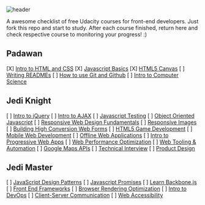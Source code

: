 ![header](header.png)

A awesome checklist of free Udacity courses for front-end developers. Just fork this repo and start to study. After each course finished, return here and check respective course to monitoring your progress! :)

## Padawan

[X] [Intro to HTML and CSS](https://br.udacity.com/course/intro-to-html-and-css--ud304)
[X] [Javascript Basics](https://br.udacity.com/course/javascript-basics--ud804)
[X] [HTML5 Canvas](https://br.udacity.com/course/html5-canvas--ud292)
[ ] [Writing READMEs](https://br.udacity.com/course/writing-readmes--ud777)
[ ] [How to use Git and Github](https://br.udacity.com/course/how-to-use-git-and-github--ud775/)
[ ] [Intro to Computer Science](https://br.udacity.com/course/intro-to-computer-science--cs101)

## Jedi Knight

[ ] [Intro to jQuery](https://br.udacity.com/course/intro-to-jquery--ud245)
[ ] [Intro to AJAX](https://br.udacity.com/course/intro-to-ajax--ud110)
[ ] [Javascript Testing](https://br.udacity.com/course/javascript-testing--ud549)
[ ] [Object Oriented Javascript](https://br.udacity.com/course/object-oriented-javascript--ud015)
[ ] [Responsive Web Design Fundamentals](https://br.udacity.com/course/responsive-web-design-fundamentals--ud893)
[ ] [Responsive Images](https://br.udacity.com/course/responsive-images--ud882)
[ ] [Building High Conversion Web Forms](https://br.udacity.com/course/building-high-conversion-web-forms--ud890/)
[ ] [HTML5 Game Development](https://br.udacity.com/course/html5-game-development--cs255/)
[ ] [Mobile Web Development](https://br.udacity.com/course/mobile-web-development--cs256/)
[ ] [Offline Web Applications](https://br.udacity.com/course/offline-web-applications--ud899)
[ ] [Intro to Progressive Web Apps](https://br.udacity.com/course/intro-to-progressive-web-apps--ud811)
[ ] [Web Performance Optimization](https://br.udacity.com/course/website-performance-optimization--ud884)
[ ] [Web Tooling & Automation](https://br.udacity.com/course/web-tooling-automation--ud892)
[ ] [Google Maps APIs](https://br.udacity.com/course/google-maps-apis--ud864)
[ ] [Technical Interview](https://br.udacity.com/course/technical-interview--ud513)
[ ] [Product Design](https://br.udacity.com/course/product-design--ud509/)

## Jedi Master

[ ] [JavaScript Design Patterns](https://br.udacity.com/course/javascript-design-patterns--ud989)
[ ] [Javascript Promises](https://br.udacity.com/course/javascript-promises--ud898)
[ ] [Learn Backbone.js](https://br.udacity.com/course/learn-backbonejs--ud990)
[ ] [Front End Frameworks](https://br.udacity.com/course/front-end-frameworks--ud894)
[ ] [Browser Rendering Optimization](https://br.udacity.com/course/browser-rendering-optimization--ud860)
[ ] [Intro to DevOps](https://br.udacity.com/course/intro-to-devops--ud611/)
[ ] [Client-Server Communication](https://br.udacity.com/course/client-server-communication--ud897)
[ ] [Web Accessibility](https://br.udacity.com/course/web-accessibility--ud891)
